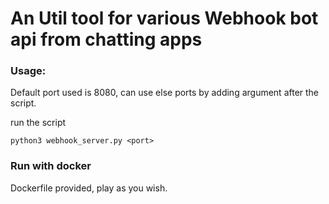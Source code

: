 # An Util tool for various Webhook bot api from chatting apps

### Usage: 

Default port used is 8080, can use else ports by adding argument after the script.

run the script
    
    python3 webhook_server.py <port>

### Run with docker

Dockerfile provided, play as you wish.